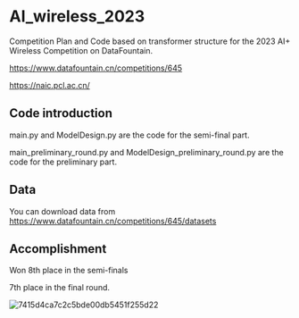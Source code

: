 # AI_wireless_2023

Competition Plan and Code based on transformer structure for the 2023 AI+ Wireless Competition on DataFountain. 

https://www.datafountain.cn/competitions/645

https://naic.pcl.ac.cn/

## Code introduction
main.py and ModelDesign.py are the code for the semi-final part.

main_preliminary_round.py and ModelDesign_preliminary_round.py are the code for the preliminary part.

## Data
You can download data from https://www.datafountain.cn/competitions/645/datasets

## Accomplishment
Won 8th place in the semi-finals

7th place in the final round.

![7415d4ca7c2c5bde00db5451f255d22](https://github.com/ZzzihaoGuo/AI_wireless_2023/assets/149229033/fe063029-6f6e-49cb-8e7d-389381e6d2f7)
